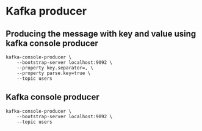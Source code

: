 # Kafka producer

## Producing the message with key and value using kafka console producer

    kafka-console-producer \
        --bootstrap-server localhost:9092 \
        --property key.separator=, \
        --property parse.key=true \
        --topic users

## Kafka console producer

    kafka-console-producer \
        --bootstrap-server localhost:9092 \
        --topic users
